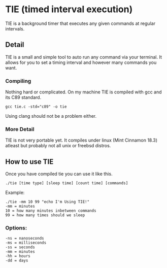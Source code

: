 # TIE (timed interval execution)
TIE is a background timer that executes any given commands at regular intervals.

## Detail
TIE is a small and simple tool to auto run any command via your terminal.
It allows for you to set a timing interval and however many commands you want.

### Compiling
Nothing hard or complicated.
On my machine TIE is compiled with gcc and its C89 standard.
```
gcc tie.c -std="c89" -o tie
```
Using clang should not be a problem either.

### More Detail
TIE is not very portable yet.
It compiles under linux (Mint Cinnamon 18.3) atleast but probably not all unix or freebsd distros.

## How to use TIE
Once you have compiled tie you can use it like this.
```
./tie [time type] [sleep time] [count time] [commands]
```
Example:
```
./tie -mm 10 99 "echo I'm Using TIE!"
-mm = minutes
10 = how many minutes inbetween commands
99 = how many times should we sleep
```

### Options:
```
-ns = nanoseconds
-ms = milliseconds
-ss = seconds
-mm = minutes
-hh = hours
-dd = days
```
